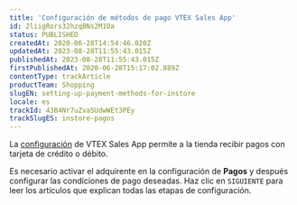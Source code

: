 ```yaml
---
title: 'Configuración de métodos de pago VTEX Sales App'
id: 2liigRors32hzqBNs2M1Oa
status: PUBLISHED
createdAt: 2020-06-28T14:54:46.020Z
updatedAt: 2023-08-28T11:55:43.015Z
publishedAt: 2023-08-28T11:55:43.015Z
firstPublishedAt: 2020-06-28T15:17:02.889Z
contentType: trackArticle
productTeam: Shopping
slugEN: setting-up-payment-methods-for-instore
locale: es
trackId: 43B4Nr7uZva5UdwWEt3PEy
trackSlugES: instore-pagos
---
```


La [configuración](https://help.vtex.com/es/tracks/instore-setting-up--zav76TFEZlAjnyBVL5tRc) de VTEX Sales App permite a la tienda recibir pagos con tarjeta de crédito o débito.

Es necesario activar el adquirente en la configuración de __Pagos__ y después configurar las condiciones de pago deseadas. Haz clic en `SIGUIENTE` para leer los artículos que explican todas las etapas de configuración.
